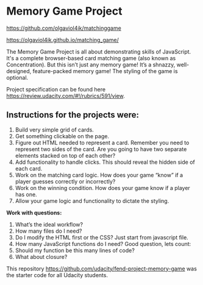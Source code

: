 # Memory Game Project
https://github.com/olgaviol4ik/matchinggame

https://olgaviol4ik.github.io/matching_game/

The Memory Game Project is all about demonstrating skills of JavaScript. It's a complete browser-based card matching game (also known as Concentration). But this isn’t just any memory game! It’s a shnazzy, well-designed, feature-packed memory game!
The styling of the game is optional.

Project specification can be found here https://review.udacity.com/#!/rubrics/591/view.

## Instructions for the projects were:
1. Build very simple grid of cards.
2. Get something clickable on the page.
3. Figure out HTML needed to represent a card.
    Remember you need to represent two sides of the card. 
    Are you going to have two separate elements stacked on top of each other?
4. Add functionality to handle clicks. This should reveal the hidden side of each card.
5. Work on the matching card logic. How does your game “know” if a player guesses correctly 
or incorrectly?
6. Work on the winning condition. How does your game know if a player has one.
7. Allow your game logic and functionality to dictate the styling.

**Work with questions:**
1. What’s the ideal workflow?
2. How many files do I need?
3. Do I modify the HTML first or the CSS? Just start from javascript file.
4. How many JavaScript functions do I need? Good question, lets count:
5. Should my function be this many lines of code?
6. What about closure?


This repository https://github.com/udacity/fend-project-memory-game was the starter code for all Udacity students.
